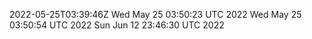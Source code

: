 2022-05-25T03:39:46Z
Wed May 25 03:50:23 UTC 2022
Wed May 25 03:50:54 UTC 2022
Sun Jun 12 23:46:30 UTC 2022
